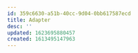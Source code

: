 ```yaml
---
id: 359c6630-a51b-40cc-9d04-0bb617587ecd
title: Adapter
desc: ''
updated: 1623695880457
created: 1613495147963
---
```


